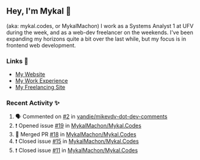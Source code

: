 ## Hey, I'm Mykal 👋 
(aka: mykal.codes, or MykalMachon) I work as a Systems Analyst 1 at UFV during the week, and as a web-dev freelancer on the weekends. I've been expanding my horizons quite a bit over the last while, but my focus is in frontend web development.  

### Links 🚀

- [My Website](https://mykal.codes)
- [My Work Experience](https://timeline.mykal.codes)
- [My Freelancing Site](https://tinybox.dev)

### Recent Activity ✨

<!--START_SECTION:activity-->
1. 🗣 Commented on [#2](https://github.com/vandie/mikevdv-dot-dev-comments/issues/2) in [vandie/mikevdv-dot-dev-comments](https://github.com/vandie/mikevdv-dot-dev-comments)
2. ❗️ Opened issue [#19](https://github.com/MykalMachon/Mykal.Codes/issues/19) in [MykalMachon/Mykal.Codes](https://github.com/MykalMachon/Mykal.Codes)
3. 🎉 Merged PR [#18](https://github.com/MykalMachon/Mykal.Codes/pull/18) in [MykalMachon/Mykal.Codes](https://github.com/MykalMachon/Mykal.Codes)
4. ❗️ Closed issue [#15](https://github.com/MykalMachon/Mykal.Codes/issues/15) in [MykalMachon/Mykal.Codes](https://github.com/MykalMachon/Mykal.Codes)
5. ❗️ Closed issue [#11](https://github.com/MykalMachon/Mykal.Codes/issues/11) in [MykalMachon/Mykal.Codes](https://github.com/MykalMachon/Mykal.Codes)
<!--END_SECTION:activity-->
